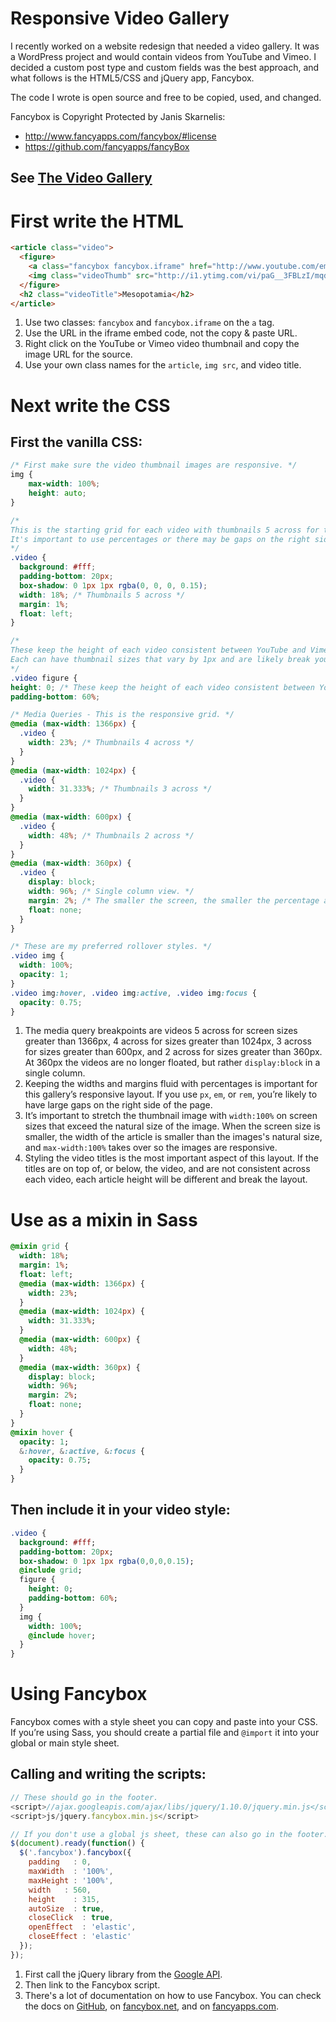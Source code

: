 # Responsive Video Gallery

I recently worked on a website redesign that needed a video gallery. It was a WordPress project and would contain videos from YouTube and Vimeo. I decided a custom post type and custom fields was the best approach, and what follows is the HTML5/CSS and jQuery app, Fancybox.

The code I wrote is open source and free to be copied, used, and changed.

Fancybox is Copyright Protected by Janis Skarnelis:

+ http://www.fancyapps.com/fancybox/#license
+ https://github.com/fancyapps/fancyBox

## See <a href="http://responsivevideogallery.com" target="_blank">The Video Gallery</a>

# First write the HTML

```html
<article class="video">
  <figure>
    <a class="fancybox fancybox.iframe" href="http://www.youtube.com/embed/paG__3FBLzI">
    <img class="videoThumb" src="http://i1.ytimg.com/vi/paG__3FBLzI/mqdefault.jpg"></a>
  </figure>
  <h2 class="videoTitle">Mesopotamia</h2>
</article>
```

1. Use two classes: `fancybox` and `fancybox.iframe` on the `a` tag.
2. Use the URL in the iframe embed code, not the copy & paste URL.
3. Right click on the YouTube or Vimeo video thumbnail and copy the image URL for the source.
4. Use your own class names for the `article`, `img src`, and video title.

# Next write the CSS
## First the vanilla CSS:

```css
/* First make sure the video thumbnail images are responsive. */
img {
	max-width: 100%;
	height: auto;
}

/* 
This is the starting grid for each video with thumbnails 5 across for the largest screen size.
It's important to use percentages or there may be gaps on the right side of the page. 
*/
.video {
  background: #fff;
  padding-bottom: 20px;
  box-shadow: 0 1px 1px rgba(0, 0, 0, 0.15);
  width: 18%; /* Thumbnails 5 across */
  margin: 1%;
  float: left;
}

/* 
These keep the height of each video consistent between YouTube and Vimeo. 
Each can have thumbnail sizes that vary by 1px and are likely break your layout. 
*/
.video figure {
height: 0; /* These keep the height of each video consistent between YouTube and Vimeo, which have thumbnail sizes that vary by 1px and can break your layout. */
padding-bottom: 60%;

/* Media Queries - This is the responsive grid. */
@media (max-width: 1366px) {
  .video {
    width: 23%; /* Thumbnails 4 across */
  }
}
@media (max-width: 1024px) {
  .video {
    width: 31.333%; /* Thumbnails 3 across */
  }
}
@media (max-width: 600px) {
  .video {
    width: 48%; /* Thumbnails 2 across */
  }
}
@media (max-width: 360px) {
  .video {
    display: block;
    width: 96%; /* Single column view. */
    margin: 2%; /* The smaller the screen, the smaller the percentage actually is. */
    float: none;
  }
}

/* These are my preferred rollover styles. */
.video img {
  width: 100%;
  opacity: 1;
}
.video img:hover, .video img:active, .video img:focus {
  opacity: 0.75;
}
```

1. The media query breakpoints are videos 5 across for screen sizes greater than 1366px, 4 across for sizes greater than 1024px, 3 across for sizes greater than 600px, and 2 across for sizes greater than 360px. At 360px the videos are no longer floated, but rather `display:block` in a single column.
2. Keeping the widths and margins fluid with percentages is important for this gallery’s responsive layout. If you use `px`, `em`, or `rem`, you’re likely to have large gaps on the right side of the page.
3. It’s important to stretch the thumbnail image with `width:100%` on screen sizes that exceed the natural size of the image. When the screen size is smaller, the width of the article is smaller than the images's natural size, and `max-width:100%` takes over so the images are responsive.
4. Styling the video titles is the most important aspect of this layout. If the titles are on top of, or below, the video, and are not consistent across each video, each article height will be different and break the layout.

# Use as a mixin in Sass

```sass
@mixin grid {
  width: 18%;
  margin: 1%;
  float: left;
  @media (max-width: 1366px) {
    width: 23%;
  }
  @media (max-width: 1024px) {
    width: 31.333%;
  }
  @media (max-width: 600px) {
    width: 48%;
  }
  @media (max-width: 360px) {
    display: block;
    width: 96%;
    margin: 2%;
    float: none;
  }
}
@mixin hover {
  opacity: 1;
  &:hover, &:active, &:focus {
    opacity: 0.75;
  }
}
```

## Then include it in your video style:

```sass
.video {
  background: #fff;
  padding-bottom: 20px;
  box-shadow: 0 1px 1px rgba(0,0,0,0.15);
  @include grid;
  figure {
    height: 0;
    padding-bottom: 60%;
  }
  img {
    width: 100%;
    @include hover;
  }
}
```

# Using Fancybox

Fancybox comes with a style sheet you can copy and paste into your CSS. If you’re using Sass, you should create a partial file and `@import` it into your global or main style sheet.

## Calling and writing the scripts:

```javascript
// These should go in the footer.
<script>//ajax.googleapis.com/ajax/libs/jquery/1.10.0/jquery.min.js</script>
<script>js/jquery.fancybox.min.js</script>

// If you don't use a global js sheet, these can also go in the footer.
$(document).ready(function() {
  $('.fancybox').fancybox({
    padding   : 0,
    maxWidth  : '100%',
    maxHeight : '100%',
    width   : 560,
    height    : 315,
    autoSize  : true,
    closeClick  : true,
    openEffect  : 'elastic',
    closeEffect : 'elastic'
  });
});
```

1. First call the jQuery library from the <a href="https://developers.google.com/speed/libraries/devguide#jquery" target="_blank">Google API</a>.
2. Then link to the Fancybox script.
3. There's a lot of documentation on how to use Fancybox. You can check the docs on <a href="https://github.com/fancyapps/fancyBox" target="_blank">GitHub</a>, on <a href="http://fancybox.net/" target="_blank">fancybox.net</a>, and on <a href="http://fancyapps.com/fancybox/" target="_blank">fancyapps.com</a>.